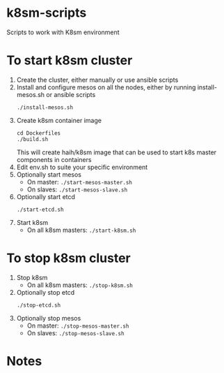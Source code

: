 # k8sm-scripts
Scripts to work with K8sm environment

To start k8sm cluster
=====================

1. Create the cluster, either manually or use ansible scripts
2. Install and configure mesos on all the nodes, either by running install-mesos.sh or ansible scripts
	```
	./install-mesos.sh
	```
3. Create k8sm container image
	```
	cd Dockerfiles
	./build.sh
	```
	This will create haih/k8sm image that can be used to start k8s master components in containers
4. Edit env.sh to suite your specific environment
5. Optionally start mesos
	- On master: `./start-mesos-master.sh`
	- On slaves: `./start-mesos-slave.sh`
6. Optionally start etcd
	```
	./start-etcd.sh
	```
7. Start k8sm
	- On all k8sm masters: `./start-k8sm.sh`

To stop k8sm cluster
====================

1. Stop k8sm
	- On all k8sm masters: `./stop-k8sm.sh`
2. Optionally stop etcd
	```
	./stop-etcd.sh
	```
3. Optionally stop mesos
	- On master: `./stop-mesos-master.sh`
	- On slaves: `./stop-mesos-slave.sh`

Notes
=====

